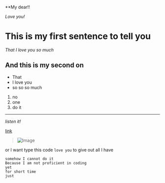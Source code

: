 **My dear!! 

*Love you!*

# This is my first sentence to tell you

*That I love you so much*

## And this is my second on

* That 
* I love you 
* so so so much

1. no
2. one
3. do it
---
*listen it!*

[link](https://www.youtube.com/watch?v=Jg1j5Ed_zt4)

>![Image]([http://url/a.png](https://www.google.com/url?sa=i&url=https%3A%2F%2Fmedium.com%2Fthe-ascent%2Flove-a-feeling-or-a-choice-27abce792957&psig=AOvVaw3rCogn9mrJ93wzJz6drX05&ust=1664474024239000&source=images&cd=vfe&ved=0CAwQjRxqFwoTCODk7IqHuPoCFQAAAAAdAAAAABAD))

or I want type this code `love you` to give out all I have

```
somehow I cannot do it
Because I am not proficient in coding
yet
for short time
just
```
